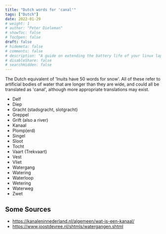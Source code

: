 ```yaml
---
title: "Dutch words for 'canal'"
tags: ["Dutch"]
date: 2022-01-29
# weight: 1
# author: "Peter Dieleman"
# showToc: false
# TocOpen: false
draft: false
# hidemeta: false
# comments: false
# description: "A guide on extending the battery life of your linux laptop"
# disableShare: false
# searchHidden: false
---
```


The Dutch equivalent of 'Inuits have 50 words for snow'.
All of these refer to artificial bodies of water that are longer than they are wide,
and could all be translated as 'canal',
although more appropriate translations may exist.

- Delf
- Diep
- Gracht (stadsgracht, slotgracht)
- Greppel
- Grift (also a river)
- Kanaal
- Plomp(erd)
- Singel
- Sloot
- Tocht
- Vaart (Trekvaart)
- Vest
- Vliet
- Watergang
- Watering
- Waterloop
- Wetering
- Waterweg
- Zwet

## Some Sources

- https://kanaleninnederland.nl/algemeen/wat-is-een-kanaal/
- https://www.joostdevree.nl/shtmls/watergangen.shtml
